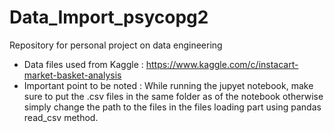 # Data_Import_psycopg2
Repository for personal project on data engineering
- Data files used from Kaggle : https://www.kaggle.com/c/instacart-market-basket-analysis
- Important point to be noted : While running the jupyet notebook, make sure to put the .csv files in the same folder as of the notebook otherwise simply change the path to the files in the files loading part using pandas read_csv method.
